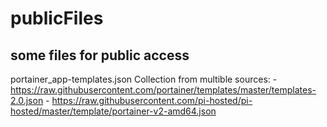 # publicFiles
some files for public access
-------------------------------------------------------------------------
portainer_app-templates.json
  Collection from multible sources:
    - https://raw.githubusercontent.com/portainer/templates/master/templates-2.0.json
    - https://raw.githubusercontent.com/pi-hosted/pi-hosted/master/template/portainer-v2-amd64.json
